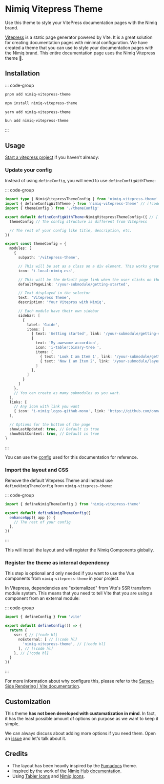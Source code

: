 # Nimiq Vitepress Theme

Use this theme to style your VitePress documentation pages with the Nimiq brand.

[Vitepress](https://vitepress.dev) is a static page generator powered by Vite. It is a great solution for creating documentation pages with minimal configuration. We have created a theme that you can use to style your documentation pages with the Nimiq brand. This entire documentation page uses the Nimiq Vitepress theme 💅.

## Installation

::: code-group

```bash [pnpm]
pnpm add nimiq-vitepress-theme
```

```bash [npm]
npm install nimiq-vitepress-theme
```

```bash [yarn]
yarn add nimiq-vitepress-theme
```

```bash [bun]
bun add nimiq-vitepress-theme
```

:::

## Usage

[Start a vitepress project](https://vitepress.dev/guide/getting-started) if you haven't already:

### Update your config

Instead of using `defineConfig`, you will need to use `defineConfigWithTheme`:

::: code-group

```ts [.vitepress/config.ts]
import type { NimiqVitepressThemeConfig } from 'nimiq-vitepress-theme'
import { defineConfigWithTheme } from 'nimiq-vitepress-theme' // [!code hl]
import { themeConfig } from './themeConfig'

export default defineConfigWithTheme<NimiqVitepressThemeConfig>({ // [!code hl]
  themeConfig // The config structure is different from Vitepress

  // The rest of your config like title, description, etc.
})
```

```ts [themeConfig.ts]
export const themeConfig = {
  modules: [
    {
      subpath: '/vitepress-theme',

      // This will be set as a class on a div element. This works great for UnoCSS Icons preset. Let me know if you need help with other icon libraries.
      icon: 'i-local:nimiq-css',

      // This will be the default page link when the user clicks on the selector
      defaultPageLink: '/your-submodule/getting-started',

      // Text displayed in the selector
      text: 'Vitepress Theme',
      description: 'Your Viteprss with Nimiq',

      // Each module have their own sidebar
      sidebar: [
        {
          label: 'Guide',
          items: [
            { text: 'Getting started', link: '/your-submodule/getting-started', icon: 'i-tabler:arrow-guide ', },
            {
              text: 'My awesome accordion',
              icon: 'i-tabler:binary-tree ',
              items: [
                { text: 'Look I am Item 1', link: '/your-submodule/getting-started', },
                { text: 'Now I am Item 2', link: '/your-submodule/layers/preflights', },
              ]
            },
          ]
        }
      ]
    },
    // You can create as many submodules as you want.
  ],
  links: [
    // Any icon with link you want
    { icon: 'i-nimiq:logos-github-mono', link: 'https://github.com/onmax/nimiq-ui' }
  ],

  // Options for the bottom of the page
  showLastUpdated: true, // Default is true
  showEditContent: true, // Default is true
}
```

:::

You can use the [config](https://github.com/onmax/nimiq-ui/tree/main/docs/.vitepress/config.ts) used for this documentation for reference.

### Import the layout and CSS

Remove the default Vitepress Theme and instead use `defineNimiqThemeConfig` from `nimiq-vitepress-theme`:

::: code-group

```ts [.vitepress/index.ts]
import { defineNimiqThemeConfig } from 'nimiq-vitepress-theme'

export default defineNimiqThemeConfig({
  enhanceApp({ app }) {
    // The rest of your config
  },
})
```

:::

This will install the layout and will register the Nimiq Components globally.

### Register the theme as internal dependency

This step is optional and only needed if you want to use the Vue components from `nimiq-vitepress-theme` in your project.

In Vitepress, dependencies are "externalized" from Vite's SSR transform module system. This means that you need to tell Vite that you are using a component from an external module:

::: code-group

```ts [vite.config.ts]
import { defineConfig } from 'vite'

export default defineConfig(() => {
  return {
    ssr: { // [!code hl]
      noExternal: [ // [!code hl]
        'nimiq-vitepress-theme', // [!code hl]
      ], // [!code hl]
    }, // [!code hl]
  }
})
```

:::

For more information about why configure this, please refer to the [Server-Side Rendering | Vite documentation](https://vite.dev/guide/ssr.html#ssr-externals).

## Customization

This theme **has not been developed with customatization in mind**. In fact, it has the least possible amount of options on purpose as we want to keep it simple.

We can always discuss about adding more options if you need them. Open an [issue](https://github.com/onmax/nimiq-ui/issues/new) and let's talk about it.

## Credits

- The layout has been heavily inspired by the [Fumadocs](https://fumadocs.vercel.app/docs/ui) theme.
- Inspired by the work of the [Nimiq Hub documentation](https://www.nimiqhub.com/docs/learn).
- Using [Tabler Icons](https://tablericons.com/) and [Nimiq Icons](../nimiq-icons/explorer.md).
